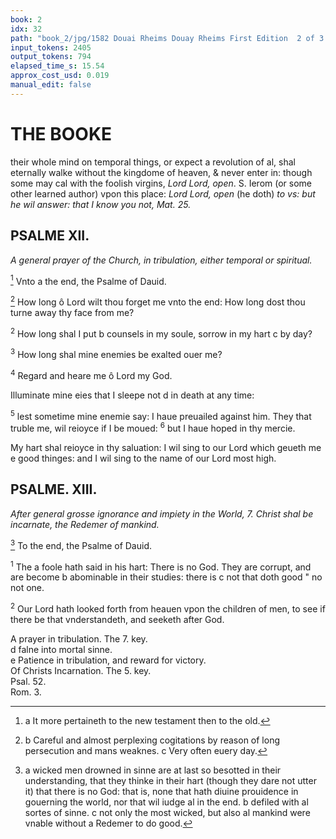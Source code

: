 ```yaml
---
book: 2
idx: 32
path: "book_2/jpg/1582 Douai Rheims Douay Rheims First Edition  2 of 3 1610 Old Testament.pdf-32.jpg"
input_tokens: 2405
output_tokens: 794
elapsed_time_s: 15.54
approx_cost_usd: 0.019
manual_edit: false
---
```

# THE BOOKE

their whole mind on temporal things, or expect a revolution of al, shal eternally walke without the kingdome of heaven, & never enter in: though some may cal with the foolish virgins, *Lord Lord, open*. S. Ierom (or some other learned author) vpon this place: *Lord Lord, open* (he doth) *to vs: but he wil answer: that I know you not, Mat. 25.*

## PSALME XII.

*A general prayer of the Church, in tribulation, either temporal or spiritual.*

[^1] Vnto a the end, the Psalme of Dauid.

[^2] How long ô Lord wilt thou forget me vnto the end: How long dost thou turne away thy face from me?

<sup>2</sup> How long shal I put b counsels in my soule, sorrow in my hart c by day?

<sup>3</sup> How long shal mine enemies be exalted ouer me?

<sup>4</sup> Regard and heare me ô Lord my God.

Illuminate mine eies that I sleepe not d in death at any time:

<sup>5</sup> lest sometime mine enemie say: I haue preuailed against him. They that truble me, wil reioyce if I be moued: <sup>6</sup> but I haue hoped in thy mercie.

My hart shal reioyce in thy saluation: I wil sing to our Lord which geueth me e good thinges: and I wil sing to the name of our Lord most high.

## PSALME. XIII.

*After general grosse ignorance and impiety in the World, 7. Christ shal be incarnate, the Redemer of mankind.*

[^3] To the end, the Psalme of Dauid.

<sup>1</sup> The a foole hath said in his hart: There is no God. They are corrupt, and are become b abominable in their studies: there is c not that doth good " no not one.

<sup>2</sup> Our Lord hath looked forth from heauen vpon the children of men, to see if there be that vnderstandeth, and seeketh after God.

[^1]: a It more pertaineth to the new testament then to the old.

[^2]: b Careful and almost perplexing cogitations by reason of long persecution and mans weaknes. c Very often euery day.

[^3]: a wicked men drowned in sinne are at last so besotted in their understanding, that they thinke in their hart (though they dare not utter it) that there is no God: that is, none that hath diuine prouidence in gouerning the world, nor that wil iudge al in the end. b defiled with al sortes of sinne. c not only the most wicked, but also al mankind were vnable without a Redemer to do good.

<aside>A prayer in tribulation. The 7. key.</aside>

<aside>d falne into mortal sinne.</aside>

<aside>e Patience in tribulation, and reward for victory.</aside>

<aside>Of Christs Incarnation. The 5. key.</aside>

<aside>Psal. 52.</aside>

<aside>Rom. 3.</aside>